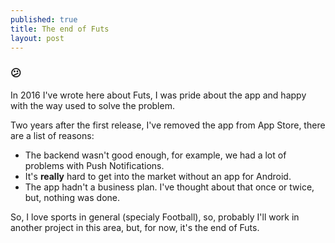 ```yaml
---
published: true
title: The end of Futs
layout: post
---
```


### 😕

In 2016 I've wrote here about Futs, I was pride about the app and happy with the way used to solve the problem. 

Two years after the first release, I've removed the app from App Store, there are a list of reasons: 

- The backend wasn't good enough, for example, we had a lot of problems with Push Notifications.
- It's **really** hard to get into the market without an app for Android.
- The app hadn't  a business plan. I've thought about that once or twice, but, nothing was done.

So, I love sports in general (specialy Football), so, probably I'll work in another project in this area, but, for now, it's the end of Futs.

